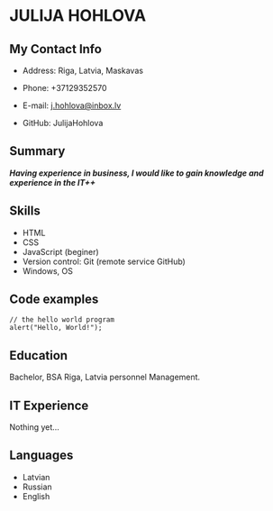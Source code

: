 # **JULIJA HOHLOVA** #


## My Contact Info


* Address: Riga, Latvia, Maskavas

* Phone: +37129352570

* E-mail: j.hohlova@inbox.lv

* GitHub: JulijaHohlova


## Summary

***Having experience in business, I would like to gain knowledge and experience in the IT++***

## Skills

+ HTML
+ CSS 
+ JavaScript (beginer)
+ Version control: Git (remote service GitHub)
+ Windows, OS

## Code examples

```
// the hello world program
alert("Hello, World!");

```
## Education
Bachelor, BSA Riga, Latvia
personnel Management.

## IT Experience

Nothing yet…

## Languages
+ Latvian
+ Russian
+ English



